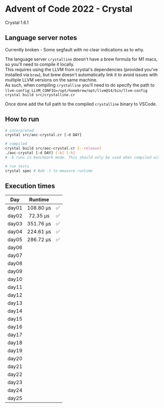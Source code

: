 # Advent of Code 2022 - Crystal

Crystal 1.6.1

## Language server notes
Currently broken - Some segfault with no clear indications as to why.  

The language server `crystalline` doesn't have a brew formula for M1 macs, so you'll need to compile it locally.  
This requires using the LLVM from crystal's dependencies (provided you've installed via `brew`), but brew doesn't automatically link it to avoid issues with multiple LLVM versions on the same machine.  
As such, when compiling `crystalline` you'll need to do specify the path to `llvm-config`: 
`LLVM_CONFIG=/opt/homebrew/opt/llvm@14/bin/llvm-config crystal build src/crystalline.cr`

Once done add the full path to the compiled `crystalline` binary to VSCode.

## How to run
```bash
# interpreted
crystal src/aoc-crystal.cr [-d DAY]

# compiled
crystal build src/aoc-crystal.cr [--release]
./aoc-crystal [-d DAY] [-b] [-h]
# -b runs in benchmark mode. This should only be used when compiled with --release

# run tests
crystal spec # Add -t to measure runtime
```

## Execution times

| Day    | Runtime      |     |
| :----: | :----------: | :-: |
| day01  |  108.80 µs   |  ✅  |
| day02  |   72.35 µs   |  ✅  |
| day03  |  351.76 µs   |  ✅  |
| day04  |  224.61 µs   |  ✅  |
| day05  |  286.72 µs   |  ✅  |
| day06  |              |     |
| day07  |              |     |
| day08  |              |     |
| day09  |              |     |
| day10  |              |     |
| day11  |              |     |
| day12  |              |     |
| day13  |              |     |
| day14  |              |     |
| day15  |              |     |
| day16  |              |     |
| day17  |              |     |
| day18  |              |     |
| day19  |              |     | 
| day20  |              |     |
| day21  |              |     |
| day22  |              |     |
| day23  |              |     |
| day24  |              |     |
| day25  |              |     |